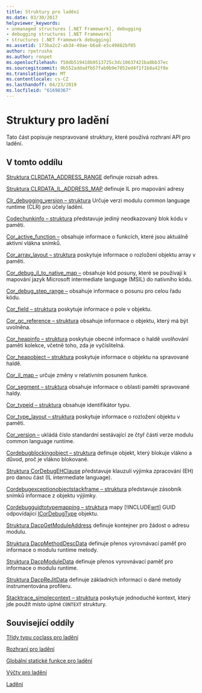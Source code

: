 ```yaml
---
title: Struktury pro ladění
ms.date: 03/30/2017
helpviewer_keywords:
- unmanaged structures [.NET Framework], debugging
- debugging structures [.NET Framework]
- structures [.NET Framework debugging]
ms.assetid: 173ba2c2-ab34-49ae-b6a8-e5c49882bf05
author: rpetrusha
ms.author: ronpet
ms.openlocfilehash: f50db519410b9513725c3dc10637421ba8bb37ec
ms.sourcegitcommit: 9b552addadfb57fab0b9e7852ed4f1f1b8a42f8e
ms.translationtype: MT
ms.contentlocale: cs-CZ
ms.lasthandoff: 04/23/2019
ms.locfileid: "61698367"
---
```

# <a name="debugging-structures"></a>Struktury pro ladění

Tato část popisuje nespravované struktury, které používá rozhraní API pro ladění.

## <a name="in-this-section"></a>V tomto oddílu
 [Struktura CLRDATA_ADDRESS_RANGE](../../../../docs/framework/unmanaged-api/debugging/clrdata-address-range-structure.md) definuje rozsah adres.

 [Struktura CLRDATA_IL_ADDRESS_MAP](../../../../docs/framework/unmanaged-api/debugging/clrdata-il-address-map-structure.md) definuje IL pro mapování adresy

 [Clr_debugging_version – struktura](../../../../docs/framework/unmanaged-api/debugging/clr-debugging-version-structure.md) Určuje verzi modulu common language runtime (CLR) pro účely ladění.

 [Codechunkinfo – struktura](../../../../docs/framework/unmanaged-api/debugging/codechunkinfo-structure.md) představuje jediný neodkazovaný blok kódu v paměti.

 [Cor_active_function –](cor-active-function-structure.md) obsahuje informace o funkcích, které jsou aktuálně aktivní vlákna snímků.

 [Cor_array_layout – struktura](../../../../docs/framework/unmanaged-api/debugging/cor-array-layout-structure.md) poskytuje informace o rozložení objektu array v paměti.

 [Cor_debug_il_to_native_map –](cor-debug-il-to-native-map-structure.md) obsahuje kód posuny, které se používají k mapování jazyk Microsoft intermediate language (MSIL) do nativního kódu.

 [Cor_debug_step_range –](cor-debug-step-range-structure.md) obsahuje informace o posunu pro celou řadu kódu.

 [Cor_field – struktura](../../../../docs/framework/unmanaged-api/debugging/cor-field-structure.md) poskytuje informace o pole v objektu.

 [Cor_gc_reference – struktura](../../../../docs/framework/unmanaged-api/debugging/cor-gc-reference-structure.md) obsahuje informace o objektu, který má být uvolněna.

 [Cor_heapinfo – struktura](../../../../docs/framework/unmanaged-api/debugging/cor-heapinfo-structure.md) poskytuje obecné informace o haldě uvolňování paměti kolekce, včetně toho, zda je vyčíslitelná.

 [Cor_heapobject – struktura](../../../../docs/framework/unmanaged-api/debugging/cor-heapobject-structure.md) poskytuje informace o objektu na spravované haldě.

 [Cor_il_map –](cor-il-map-structure.md) určuje změny v relativním posunem funkce.

 [Cor_segment – struktura](../../../../docs/framework/unmanaged-api/debugging/cor-segment-structure.md) obsahuje informace o oblasti paměti spravované haldy.

 [Cor_typeid – struktura](../../../../docs/framework/unmanaged-api/debugging/cor-typeid-structure.md) obsahuje identifikátor typu.

 [Cor_type_layout – struktura](../../../../docs/framework/unmanaged-api/debugging/cor-type-layout-structure.md) poskytuje informace o rozložení objektu v paměti.

 [Cor_version –](cor-version-structure.md) ukládá číslo standardní sestávající ze čtyř částí verze modulu common language runtime.

 [Cordebugblockingobject – struktura](../../../../docs/framework/unmanaged-api/debugging/cordebugblockingobject-structure.md) definuje objekt, který blokuje vlákno a důvod, proč je vlákno blokované.

 [Struktura CorDebugEHClause](../../../../docs/framework/unmanaged-api/debugging/cordebugehclause-structure.md) představuje klauzuli výjimka zpracování (EH) pro danou část (IL intermediate language).

 [Cordebugexceptionobjectstackframe – struktura](../../../../docs/framework/unmanaged-api/debugging/cordebugexceptionobjectstackframe-structure.md) představuje zásobník snímků informace z objektu výjimky.

 [Cordebugguidtotypemapping – struktura](../../../../docs/framework/unmanaged-api/debugging/cordebugguidtotypemapping-structure.md) mapy [!INCLUDE[wrt](../../../../includes/wrt-md.md)] GUID odpovídající [ICorDebugType](../../../../docs/framework/unmanaged-api/debugging/icordebugtype-interface.md) objektu.

 [Struktura DacpGetModuleAddress](../../../../docs/framework/unmanaged-api/debugging/dacpgetmoduleaddress-structure.md) definuje kontejner pro žádost o adresu modulu.

 [Struktura DacpMethodDescData](../../../../docs/framework/unmanaged-api/debugging/dacpmethoddescdata-structure.md) definuje přenos vyrovnávací paměť pro informace o modulu runtime metody.

 [Struktura DacpModuleData](../../../../docs/framework/unmanaged-api/debugging/dacpmoduledata-structure.md) definuje přenos vyrovnávací paměť pro informace o modulu runtime.

 [Struktura DacpReJitData](../../../../docs/framework/unmanaged-api/debugging/dacprejitdata-structure.md) definuje základních informací o dané metody instrumentována profileru.

 [Stacktrace_simplecontext – struktura](../../../../docs/framework/unmanaged-api/debugging/stacktrace-simplecontext-structure.md) poskytuje jednoduché kontext, který jde použít místo úplné `CONTEXT` struktury.

## <a name="related-sections"></a>Související oddíly

 [Třídy typu coclass pro ladění](../../../../docs/framework/unmanaged-api/debugging/debugging-coclasses.md)

 [Rozhraní pro ladění](../../../../docs/framework/unmanaged-api/debugging/debugging-interfaces.md)

 [Globální statické funkce pro ladění](../../../../docs/framework/unmanaged-api/debugging/debugging-global-static-functions.md)

 [Výčty pro ladění](../../../../docs/framework/unmanaged-api/debugging/debugging-enumerations.md)

 [Ladění](../../../../docs/framework/unmanaged-api/debugging/index.md)
